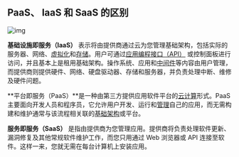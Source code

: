## PaaS、 IaaS 和 SaaS 的区别

![img](https://www.redhat.com/cms/managed-files/iaas-paas-saas-diagram3-1638x1046.png)

**基础设施即服务（IaaS）** 表示将由提供商通过云为您管理基础架构，包括实际的服务器、网络、[虚拟化](https://www.redhat.com/zh/topics/virtualization)和[存储](https://www.redhat.com/zh/topics/data-storage)。用户可通过[应用编程接口（API）](https://www.redhat.com/zh/topics/api) 或控制面板进行访问，并且基本上是租用基础架构。操作系统、应用和[中间件](https://www.redhat.com/zh/topics/middleware)等内容由用户管理，而提供商则提供硬件、网络、硬盘驱动器、存储和服务器，并负责处理中断、维修及硬件问题。

**平台即服务（PaaS）**是一种由第三方提供应用软件平台的[云计算](https://www.redhat.com/zh/topics/cloud)形式。PaaS 主要面向开发人员和程序员，它允许用户开发、运行和[管理](https://www.redhat.com/zh/topics/management)自己的应用，而无需构建和维护通常与该流程相关联的[基础架构](https://www.redhat.com/zh/topics/cloud-computing/what-is-it-infrastructure)或平台。

**服务即服务（SaaS）** 是指由提供商为您管理应用。提供商将负责处理软件更新、漏洞修复及其他常规软件维护工作，而您只用通过 Web 浏览器或 API 连接至软件。这样一来，您就无需在每台计算机上安装应用。

